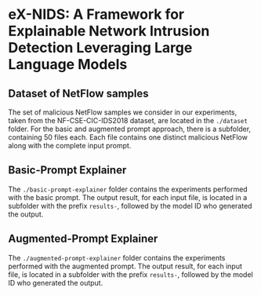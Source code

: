 # eX-NIDS: A Framework for Explainable Network Intrusion Detection Leveraging Large Language Models

## Dataset of NetFlow samples
The set of malicious NetFlow samples we consider in our experiments, taken from the NF-CSE-CIC-IDS2018 dataset, are located in the ``./dataset`` folder. For the basic and augmented prompt approach, there is a subfolder, containing 50 files each. Each file contains one distinct malicious NetFlow along with the complete input prompt.

## Basic-Prompt Explainer

The ``./basic-prompt-explainer`` folder contains the experiments performed with the basic prompt. The output result, for each input file, is located in a subfolder with the prefix ``results-``, followed by the model ID who generated the output.

## Augmented-Prompt Explainer
The ``./augmented-prompt-explainer`` folder contains the experiments performed with the augmented prompt. The output result, for each input file, is located in a subfolder with the prefix ``results-``, followed by the model ID who generated the output.

